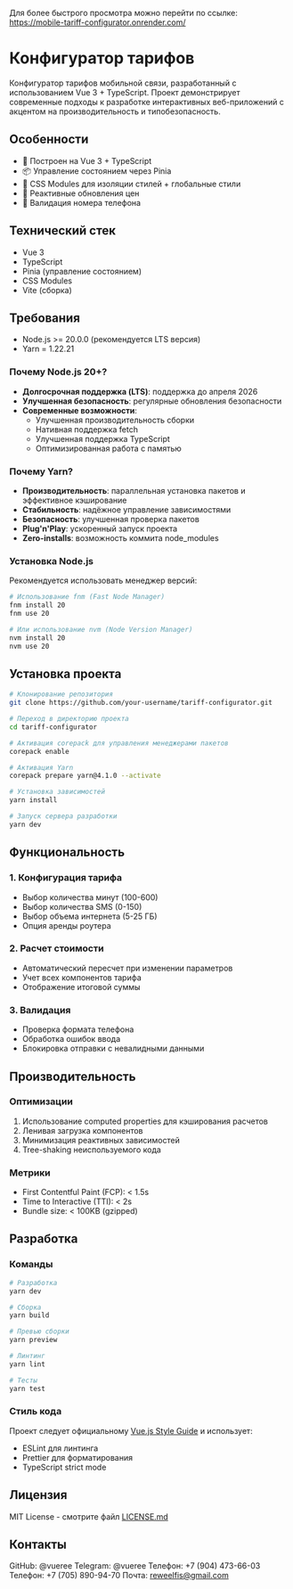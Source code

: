 Для более быстрого просмотра можно перейти по ссылке: https://mobile-tariff-configurator.onrender.com/

# Конфигуратор тарифов

Конфигуратор тарифов мобильной связи, разработанный с использованием Vue 3 + TypeScript. Проект демонстрирует современные подходы к разработке интерактивных веб-приложений с акцентом на производительность и типобезопасность.

## Особенности

- 🚀 Построен на Vue 3 + TypeScript
- 📦 Управление состоянием через Pinia
- 🎨 CSS Modules для изоляции стилей + глобальные стили
- 🔄 Реактивные обновления цен
- 📱 Валидация номера телефона

## Технический стек

- Vue 3
- TypeScript
- Pinia (управление состоянием)
- CSS Modules
- Vite (сборка)

## Требования

- Node.js >= 20.0.0 (рекомендуется LTS версия)
- Yarn = 1.22.21

### Почему Node.js 20+?

- **Долгосрочная поддержка (LTS)**: поддержка до апреля 2026
- **Улучшенная безопасность**: регулярные обновления безопасности
- **Современные возможности**:
  - Улучшенная производительность сборки
  - Нативная поддержка fetch
  - Улучшенная поддержка TypeScript
  - Оптимизированная работа с памятью

### Почему Yarn?

- **Производительность**: параллельная установка пакетов и эффективное кэширование
- **Стабильность**: надёжное управление зависимостями
- **Безопасность**: улучшенная проверка пакетов
- **Plug'n'Play**: ускоренный запуск проекта
- **Zero-installs**: возможность коммита node_modules

### Установка Node.js

Рекомендуется использовать менеджер версий:

```bash
# Использование fnm (Fast Node Manager)
fnm install 20
fnm use 20

# Или использование nvm (Node Version Manager)
nvm install 20
nvm use 20
```

## Установка проекта

```bash
# Клонирование репозитория
git clone https://github.com/your-username/tariff-configurator.git

# Переход в директорию проекта
cd tariff-configurator

# Активация corepack для управления менеджерами пакетов
corepack enable

# Активация Yarn
corepack prepare yarn@4.1.0 --activate

# Установка зависимостей
yarn install

# Запуск сервера разработки
yarn dev
```

## Функциональность

### 1. Конфигурация тарифа
- Выбор количества минут (100-600)
- Выбор количества SMS (0-150)
- Выбор объема интернета (5-25 ГБ)
- Опция аренды роутера

### 2. Расчет стоимости
- Автоматический пересчет при изменении параметров
- Учет всех компонентов тарифа
- Отображение итоговой суммы

### 3. Валидация
- Проверка формата телефона
- Обработка ошибок ввода
- Блокировка отправки с невалидными данными

## Производительность

### Оптимизации
1. Использование computed properties для кэширования расчетов
2. Ленивая загрузка компонентов
3. Минимизация реактивных зависимостей
4. Tree-shaking неиспользуемого кода

### Метрики
- First Contentful Paint (FCP): < 1.5s
- Time to Interactive (TTI): < 2s
- Bundle size: < 100KB (gzipped)

## Разработка

### Команды

```bash
# Разработка
yarn dev

# Сборка
yarn build

# Превью сборки
yarn preview

# Линтинг
yarn lint

# Тесты
yarn test
```

### Стиль кода

Проект следует официальному [Vue.js Style Guide](https://vuejs.org/style-guide/) и использует:
- ESLint для линтинга
- Prettier для форматирования
- TypeScript strict mode

## Лицензия

MIT License - смотрите файл [LICENSE.md](LICENSE.md)

## Контакты
GitHub: @vueree
Telegram: @vueree
Телефон: +7 (904) 473-66-03
Телефон: +7 (705) 890-94-70
Почта: reweelfis@gmail.com
